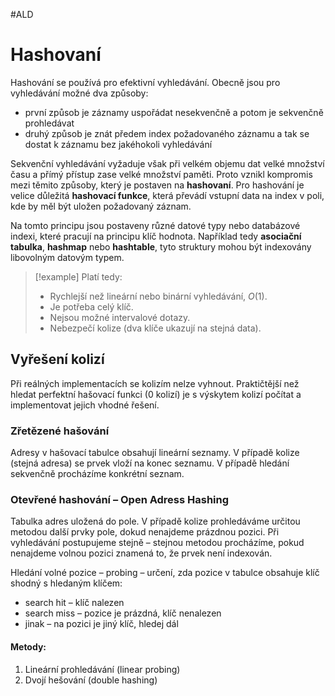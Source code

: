 #ALD
# Hashovaní
Hashování se používá pro efektivní vyhledávání.
Obecně jsou pro vyhledávání možné dva způsoby:
- první způsob je záznamy uspořádat nesekvenčně a potom je sekvenčně prohledávat
- druhý způsob je znát předem index požadovaného záznamu a tak se dostat k záznamu bez jakéhokoli vyhledávání

Sekvenční vyhledávání vyžaduje však při velkém objemu dat velké množství času a přímý přístup zase velké množství paměti. Proto vznikl kompromis mezi těmito způsoby, který je postaven na **hashovaní**. Pro hashování je velice důležitá **hashovací funkce**, která převádí vstupní data na index v poli, kde by měl být uložen požadovaný záznam.

Na tomto principu jsou postaveny různé datové typy nebo databázové indexi, které pracují na principu klíč hodnota. Například tedy **asociační tabulka**, **hashmap** nebo **hashtable**, tyto struktury mohou být indexovány libovolným datovým typem.

> [!example] Platí tedy:
>- Rychlejší než lineární nebo binární vyhledávání, $O(1)$.
>- Je potřeba celý klíč.
>- Nejsou možné intervalové dotazy.
>- Nebezpečí kolize (dva klíče ukazují na stejná data).

## Vyřešení kolizí
Při reálných implementacích se kolizím nelze vyhnout. Praktičtější než hledat perfektní hašovací funkci (0 kolizí) je s výskytem kolizí počítat a implementovat jejich vhodné řešení.

### Zřetězené hašování
Adresy v hašovací tabulce obsahují lineární seznamy. V případě kolize (stejná adresa) se prvek vloží na konec seznamu. V případě hledání sekvenčně procházíme konkrétní seznam.

### Otevřené hashování – Open Adress Hashing
Tabulka adres uložená do pole. V případě kolize prohledáváme určitou metodou další prvky pole, dokud nenajdeme prázdnou pozici.
Při vyhledávání postupujeme stejně – stejnou metodou procházíme, pokud nenajdeme volnou pozici znamená to, že prvek není indexován.

Hledání volné pozice – probing – určení, zda pozice v tabulce obsahuje klíč shodný s hledaným klíčem:
- search hit – klíč nalezen
- search miss – pozice je prázdná, klíč nenalezen
- jinak – na pozici je jiný klíč, hledej dál

#### Metody:
1. Lineární prohledávání (linear probing) 
2. Dvojí hešování (double hashing)
